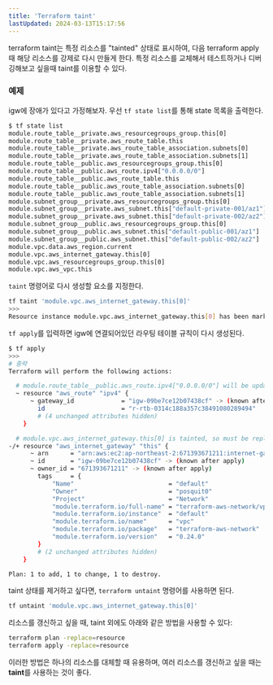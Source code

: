 ```yaml
---
title: 'Terraform taint'
lastUpdated: 2024-03-13T15:17:56
---
```


terraform taint는 특정 리소스를 "tainted" 상태로 표시하여, 다음 terraform apply 때 해당 리소스를 강제로 다시 만들게 한다. 특정 리소스를 교체해서 테스트하거나 디버깅해보고 싶을때 taint를 이용할 수 있다.

### 예제

igw에 장애가 있다고 가정해보자. 우선 `tf state list`를 통해 state 목록을 출력한다.

```bash
$ tf state list
module.route_table__private.aws_resourcegroups_group.this[0]
module.route_table__private.aws_route_table.this
module.route_table__private.aws_route_table_association.subnets[0]
module.route_table__private.aws_route_table_association.subnets[1]
module.route_table__public.aws_resourcegroups_group.this[0]
module.route_table__public.aws_route.ipv4["0.0.0.0/0"]
module.route_table__public.aws_route_table.this
module.route_table__public.aws_route_table_association.subnets[0]
module.route_table__public.aws_route_table_association.subnets[1]
module.subnet_group__private.aws_resourcegroups_group.this[0]
module.subnet_group__private.aws_subnet.this["default-private-001/az1"]
module.subnet_group__private.aws_subnet.this["default-private-002/az2"]
module.subnet_group__public.aws_resourcegroups_group.this[0]
module.subnet_group__public.aws_subnet.this["default-public-001/az1"]
module.subnet_group__public.aws_subnet.this["default-public-002/az2"]
module.vpc.data.aws_region.current
module.vpc.aws_internet_gateway.this[0]
module.vpc.aws_resourcegroups_group.this[0]
module.vpc.aws_vpc.this
```

`taint` 명령어로 다시 생성할 요소를 지정한다.

```bash
tf taint 'module.vpc.aws_internet_gateway.this[0]'
>>>
Resource instance module.vpc.aws_internet_gateway.this[0] has been marked as tainted.
```

`tf apply`를 입력하면 igw에 연결되어있던 라우팅 테이블 규칙이 다시 생성된다.

```bash
$ tf apply
>>>
# 중략
Terraform will perform the following actions:

  # module.route_table__public.aws_route.ipv4["0.0.0.0/0"] will be updated in-place
  ~ resource "aws_route" "ipv4" {
      ~ gateway_id             = "igw-09be7ce12b07438cf" -> (known after apply)
        id                     = "r-rtb-0314c188a357c38491080289494"
        # (4 unchanged attributes hidden)
    }

  # module.vpc.aws_internet_gateway.this[0] is tainted, so must be replaced
-/+ resource "aws_internet_gateway" "this" {
      ~ arn      = "arn:aws:ec2:ap-northeast-2:671393671211:internet-gateway/igw-09be7ce12b07438cf" -> (known after apply)
      ~ id       = "igw-09be7ce12b07438cf" -> (known after apply)
      ~ owner_id = "671393671211" -> (known after apply)
        tags     = {
            "Name"                          = "default"
            "Owner"                         = "posquit0"
            "Project"                       = "Network"
            "module.terraform.io/full-name" = "terraform-aws-network/vpc"
            "module.terraform.io/instance"  = "default"
            "module.terraform.io/name"      = "vpc"
            "module.terraform.io/package"   = "terraform-aws-network"
            "module.terraform.io/version"   = "0.24.0"
        }
        # (2 unchanged attributes hidden)
    }

Plan: 1 to add, 1 to change, 1 to destroy.
```

taint 상태를 제거하고 싶다면, `terraform untaint` 명령어를 사용하면 된다.

```bash
tf untaint 'module.vpc.aws_internet_gateway.this[0]'
```

리소스를 갱신하고 싶을 때, taint 외에도 아래와 같은 방법을 사용할 수 있다:

```bash
terraform plan -replace=resource
terraform apply -replace=resource
```

이러한 방법은 하나의 리소스를 대체할 때 유용하며, 여러 리소스를 갱신하고 싶을 때는 **taint**를 사용하는 것이 좋다.